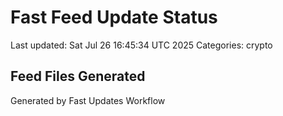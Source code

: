 # Fast Feed Update Status
Last updated: Sat Jul 26 16:45:34 UTC 2025
Categories: crypto

## Feed Files Generated

Generated by Fast Updates Workflow
